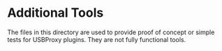 Additional Tools
================

The files in this directory are used to provide proof of concept or simple
tests for USBProxy plugins.  They are not fully functional tools.
